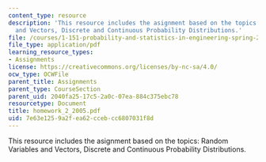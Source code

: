 ```yaml
---
content_type: resource
description: 'This resource includes the asignment based on the topics: Random Variables
  and Vectors, Discrete and Continuous Probability Distributions.'
file: /courses/1-151-probability-and-statistics-in-engineering-spring-2005/7e63e1259a2fea62ccebcc6807031f8d_homework_2_2005.pdf
file_type: application/pdf
learning_resource_types:
- Assignments
license: https://creativecommons.org/licenses/by-nc-sa/4.0/
ocw_type: OCWFile
parent_title: Assignments
parent_type: CourseSection
parent_uid: 2040fa25-17c5-2a0c-07ea-884c375ebc78
resourcetype: Document
title: homework_2_2005.pdf
uid: 7e63e125-9a2f-ea62-cceb-cc6807031f8d
---
```

This resource includes the asignment based on the topics: Random Variables and Vectors, Discrete and Continuous Probability Distributions.